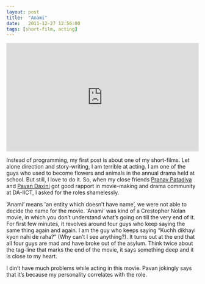 ```yaml
---
layout: post
title:  "Anami"
date:   2011-12-27 12:56:00
tags: [short-film, acting]
---
```

<!-- TODO: Use a plugin to embed instead of doing this for every embed object  -->
<style>.embed-container { position: relative; padding-bottom: 56.25%; height: 0; overflow: hidden; max-width: 100%; height: auto; } .embed-container iframe, .embed-container object, .embed-container embed { position: absolute; top: 0; left: 0; width: 100%; height: 100%; }</style>
<div class='embed-container'>
<iframe src='https://www.youtube.com/embed/1TS4cp3c_uw/' frameborder='0' allowfullscreen></iframe>
</div>

Instead of programming, my first post is about one of my short-films. Let alone direction and story-writing, I am terrible at acting. I am one of the guys who used to become flowers and animals in the annual drama held at school. But still, I love to do it. So, when my close friends [Pranav Patadiya](https://www.facebook.com/pranav.patadiya) and [Pavan Daxini](https://www.facebook.com/pavandaxini17) got good rapport in movie-making and drama community at DA-IICT, I asked for the roles shamelessly.

‘Anami’ means 'an entity which doesn’t have name’, we were not able to decide the name for the movie. 'Anami’ was kind of a Crestopher Nolan movie, in which you don’t understand what’s going on till the very end of it. For first few minutes, it revolves around four guys who keep saying the same thing again and again. I am the guy who keeps saying “Kuchh dikhayi kyon nahi de raha?” (Why can’t I see anything?). It turns out at the end that all four guys are mad and have broke out of the asylum. Think twice about the tag-line that marks the end of the movie, it says something deep and it is close to my heart.

I din’t have much problems while acting in this movie. Pavan jokingly says that it’s because my personality correlates with the role.
